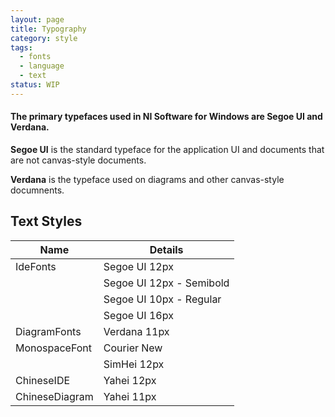 ```yaml
---
layout: page
title: Typography
category: style
tags:
  - fonts
  - language
  - text
status: WIP
---
```


#### The primary typefaces used in NI Software for Windows are Segoe UI and Verdana.

**Segoe UI** is the standard typeface for the application UI and documents that are not canvas-style documents.

**Verdana** is the typeface used on diagrams and other canvas-style documnents.

## Text Styles

| Name           | Details                   |
| -------------- | ------------------------- |
| IdeFonts       | Segoe UI 12px             |
|                | Segoe UI 12px - Semibold  |
|                | Segoe UI 10px - Regular   |
|                | Segoe UI 16px             |
| DiagramFonts   | Verdana 11px              |
| MonospaceFont  | Courier New               |
|                | SimHei 12px               |
| ChineseIDE     | Yahei 12px                |
| ChineseDiagram | Yahei 11px                |